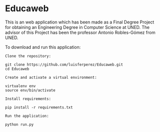 Educaweb
========

This is an web application which has been made as a Final Degree Project for obtaining an Engineering Degree in Computer Science at UNED. The advisor of this Project has been the professor Antonio Robles-Gómez from UNED.

To download and run this application:

    Clone the repository:

    git clone https://github.com/luisferperez/Educaweb.git
    cd Educaweb

    Create and activate a virtual environment:

    virtualenv env
    source env/bin/activate

    Install requirements:

    pip install -r requirements.txt

    Run the application:

    python run.py

